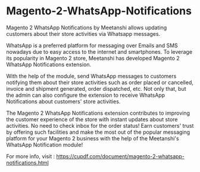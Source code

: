 # __Magento-2-WhatsApp-Notifications__
Magento 2 WhatsApp Notifications by Meetanshi allows updating customers about their store activities via Whatsapp messages.  

WhatsApp is a preferred platform for messaging over Emails and SMS nowadays due to easy access to the internet and smartphones. To leverage its popularity in Magento 2 store, Meetanshi has developed Magento 2 WhatsApp Notifications extension.  

With the help of the module, send WhatsApp messages to customers notifying them about their store activities such as order placed or cancelled, invoice and shipment generated, order dispatched, etc. Not only that, but the admin can also configure the extension to receive WhatsApp Notifications about customers' store activities.  

The Magento 2 WhatsApp Notifications extension contributes to improving the customer experience of the store with instant updates about store activities. No need to check inbox for the order status! Earn customers' trust by offering such facilities and make the most out of the popular messaging platform for your Magento 2 business with the help of the Meetanshi's WhatsApp Notification module!  

For more info, visit : https://cupdf.com/document/magento-2-whatsapp-notifications.html
